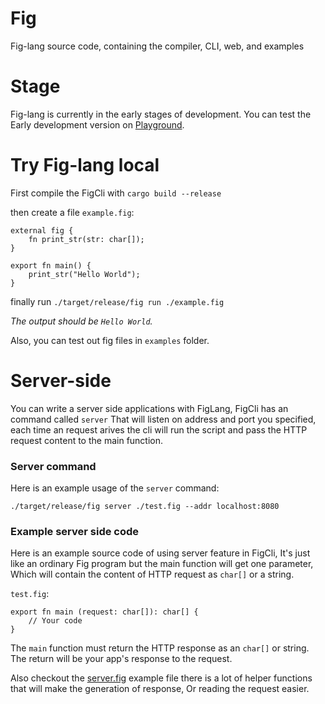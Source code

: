 # Fig
Fig-lang source code, containing the compiler, CLI, web, and examples

# Stage
Fig-lang is currently in the early stages of development. You can test the Early development version on [Playground](https://fig-lang.github.io/fig/).

# Try Fig-lang local
First compile the FigCli with `cargo build --release`

then create a file `example.fig`:

```
external fig {
    fn print_str(str: char[]);
}

export fn main() {
    print_str("Hello World");
}
```

finally run `./target/release/fig run ./example.fig`

*The output should be `Hello World`.*

Also, you can test out fig files in `examples` folder.

# Server-side
You can write a server side applications with FigLang, FigCli has an command called `server` That will listen on address and port you specified,
each time an request arives the cli will run the script and pass the HTTP request content to the main function.

### Server command
Here is an example usage of the `server` command:

`./target/release/fig server ./test.fig --addr localhost:8080`

### Example server side code
Here is an example source code of using server feature in FigCli, It's just like an ordinary Fig program but the main function will get one parameter, Which will contain the content of HTTP request as `char[]` or a string.

`test.fig`:

```
export fn main (request: char[]): char[] {
    // Your code
}
```

The `main` function must return the HTTP response as an `char[]` or string. The return will be your app's response to the request.

Also checkout the [server.fig](https://github.com/fig-lang/fig/blob/main/examples/server.fig) example file there is a lot of helper functions that will make the generation of response, Or reading the request easier.
